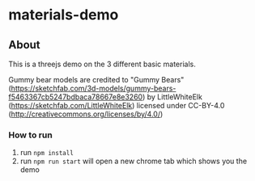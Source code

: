 # materials-demo

## About
This is a threejs demo on the 3 different basic materials.

Gummy bear models are credited to "Gummy Bears" (https://sketchfab.com/3d-models/gummy-bears-f5463367cb5247bdbaca78667e8e3260) by LittleWhiteElk (https://sketchfab.com/LittleWhiteElk) licensed under CC-BY-4.0 (http://creativecommons.org/licenses/by/4.0/)

### How to run
1. run `npm install`
2. run `npm run start` will open a new chrome tab which shows you the demo